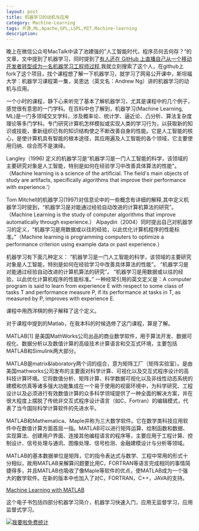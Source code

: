 ```yaml
---
layout: post
title: 机器学习的动机与应用
category: Machine-Learning
tags: 开源,ML,Apache,GPL,LGPL,MIT,Machine-learning
description: 
---
```


晚上在微信公众号MacTalk中读了池建强的”人工智能时代，程序员何去何存？“的文章，文中提到了机器学习，同时提到了[有人还在 GitHub 上直播自己从一个移动开发者转型成为一名机器学习工程师过程](https://github.com/ZuzooVn/machine-learning-for-software-engineers),我就立刻搜索了这个人，在github上fork了这个项目，找个课程想了解一下机器学习，就学习了网易公开课中，斯坦福大学：机器学习课程第一集，吴恩达（英文名：Andrew Ng）讲的机器学习的动机与应用。

一个小时的课程，静下心来听完了基本了解机器学习，尤其是课程中的几个例子，感觉很有意思的一门学科。在百科中也了解到，机器学习(Machine Learning, ML)是一门多领域交叉学科，涉及概率论、统计学、逼近论、凸分析、算法复杂度理论等多门学科。专门研究计算机怎样模拟或实现人类的学习行为，以获取新的知识或技能，重新组织已有的知识结构使之不断改善自身的性能。它是人工智能的核心，是使计算机具有智能的根本途径，其应用遍及人工智能的各个领域，它主要使用归纳、综合而不是演绎。

Langley（1996) 定义的机器学习是“机器学习是一门人工智能的科学，该领域的主要研究对象是人工智能，特别是如何在经验学习中改善具体算法的性能”。（Machine learning is a science of the artificial. The field's main objects of study are artifacts, specifically algorithms that improve their performance with experience.'）

Tom Mitchell的机器学习(1997)对信息论中的一些概念有详细的解释,其中定义机器学习时提到，“机器学习是对能通过经验自动改进的计算机算法的研究”。（Machine Learning is the study of computer algorithms that improve automatically through experience.）
Alpaydin（2004）同时提出自己对机器学习的定义，“机器学习是用数据或以往的经验，以此优化计算机程序的性能标准。”（Machine learning is programming computers to optimize a performance criterion using example data or past experience.）

机器学习有下面几种定义： “机器学习是一门人工智能的科学，该领域的主要研究对象是人工智能，特别是如何在经验学习中改善具体算法的性能”。 “机器学习是对能通过经验自动改进的计算机算法的研究”。 “机器学习是用数据或以往的经验，以此优化计算机程序的性能标准。” 一种经常引用的英文定义是：A computer program is said to learn from experience E with respect to some class of tasks T and performance measure P, if its performance at tasks in T, as measured by P, improves with experience E.

课程中用西洋棋的例子解释了这个定义。

对于课程中提到的Matlab，在我本科的时候选修了这门课程，算是了解。

MATLAB[1]  是美国MathWorks公司出品的商业数学软件，用于算法开发、数据可视化、数据分析以及数值计算的高级技术计算语言和交互式环境，主要包括MATLAB和Simulink两大部分。

MATLAB是matrix&laboratory两个词的组合，意为矩阵工厂（矩阵实验室）。是由美国mathworks公司发布的主要面对科学计算、可视化以及交互式程序设计的高科技计算环境。它将数值分析、矩阵计算、科学数据可视化以及非线性动态系统的建模和仿真等诸多强大功能集成在一个易于使用的视窗环境中，为科学研究、工程设计以及必须进行有效数值计算的众多科学领域提供了一种全面的解决方案，并在很大程度上摆脱了传统非交互式程序设计语言（如C、Fortran）的编辑模式，代表了当今国际科学计算软件的先进水平。

MATLAB和Mathematica、Maple并称为三大数学软件。它在数学类科技应用软件中在数值计算方面首屈一指。MATLAB可以进行矩阵运算、绘制函数和数据、实现算法、创建用户界面、连接其他编程语言的程序等，主要应用于工程计算、控制设计、信号处理与通讯、图像处理、信号检测、金融建模设计与分析等领域。

MATLAB的基本数据单位是矩阵，它的指令表达式与数学、工程中常用的形式十分相似，故用MATLAB来解算问题要比用C，FORTRAN等语言完成相同的事情简捷得多，并且MATLAB也吸收了像Maple等软件的优点，使MATLAB成为一个强大的数学软件。在新的版本中也加入了对C，FORTRAN，C++，JAVA的支持。

[Machine Learning with MATLAB](https://cn.mathworks.com/campaigns/products/offer/machine-learning-with-matlab.html?s_tid=hp_offer_ml_ebok)

这个电子书包括四部分机器学习简介，机器学习快速入门，应用无监督学习，应用监督式学习。


<script language="javascript" type="text/javascript" src="//js.users.51.la/19176892.js"></script>
<noscript><a href="//www.51.la/?19176892" target="_blank"><img alt="&#x6211;&#x8981;&#x5566;&#x514D;&#x8D39;&#x7EDF;&#x8BA1;" src="//img.users.51.la/19176892.asp" style="border:none" /></a></noscript>


